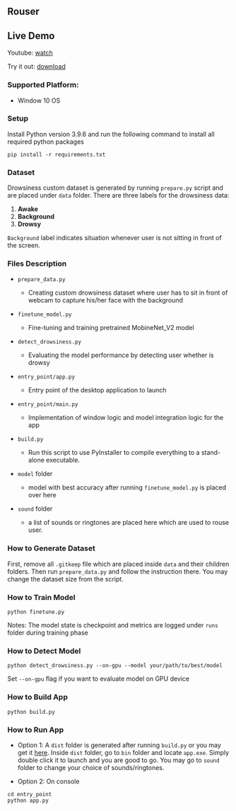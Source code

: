 ## Rouser

## Live Demo
Youtube: [watch](https://youtu.be/far2xwE4dbc)

Try it out: [download](https://github.com/IvanLauLinTiong/rouser/releases/download/v0.0.1/dist.7z)

### Supported Platform:
 - Window 10 OS

### Setup
Install Python version 3.9.6 and run the following command to install all required python packages
```console
pip install -r requirements.txt
```

### Dataset
Drowsiness custom dataset is generated by running `prepare.py` script and are placed under `data` folder. There are three labels for the drowsiness data:
1. **Awake**
2. **Background**
3. **Drowsy**

`Background` label indicates situation whenever user is not sitting in front of the screen.

### Files Description
- `prepare_data.py`
    - Creating custom drowsiness dataset where user has to sit in front of webcam to capture his/her face with the background

- `finetune_model.py`
    - Fine-tuning and training pretrained MobineNet_V2 model

- `detect_drowsiness.py`
    - Evaluating the model performance by detecting user whether is drowsy

- `entry_point/app.py`
    - Entry point of the desktop application to launch

- `entry_point/main.py`
    - Implementation of window logic and model integration logic for the app

- `build.py`
    - Run this script to use PyInstaller to compile everything to a stand-alone executable.

- `model` folder
    - model with best accuracy after running `finetune_model.py` is placed over here

- `sound` folder
    - a list of sounds or ringtones are placed here which are used to rouse user. 

### How to Generate Dataset
First, remove all `.gitkeep` file which are placed inside `data` and their children folders. Then run `prepare_data.py` and follow the instruction there. You may change the dataset size
from the script.

### How to Train Model
```console
python finetune.py
```
Notes: The model state is checkpoint and metrics are logged under `runs` folder during training phase

### How to Detect Model
```console
python detect_drowsiness.py --on-gpu --model your/path/to/best/model 
```
Set `--on-gpu` flag if you want to evaluate model on GPU device

### How to Build App
```console
python build.py
```

### How to Run App
- Option 1: A `dist` folder is generated after running `build.py` or you may get it [here](https://github.com/IvanLauLinTiong/rouser/releases/download/v0.0.1/dist.7z). Inside `dist` folder, go to `bin` folder and locate `app.exe`. Simply double click it to launch and you are good to go. You may go to `sound` folder to change your choice of sounds/ringtones.

- Option 2: On console
```console
cd entry_point
python app.py
```
